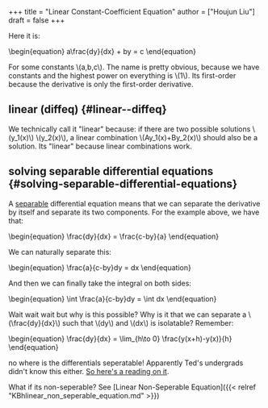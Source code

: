 +++
title = "Linear Constant-Coefficient Equation"
author = ["Houjun Liu"]
draft = false
+++

Here it is:

\begin{equation}
    a\frac{dy}{dx} + by = c
\end{equation}

For some constants \\(a,b,c\\). The name is pretty obvious, because we have constants and the highest power on everything is \\(1\\). Its first-order because the derivative is only the first-order derivative.


## linear (diffeq) {#linear--diffeq}

We technically call it "linear" because: if there are two possible solutions \\(y\_1(x)\\) \\(y\_2(x)\\), a linear combination \\(Ay\_1(x)+By\_2(x)\\) should also be a solution. Its "linear" because linear combinations work.


## solving separable differential equations {#solving-separable-differential-equations}

A [separable](#solving-separable-differential-equations) differential equation means that we can separate the derivative by itself and separate its two components. For the example above, we have that:

\begin{equation}
    \frac{dy}{dx} = \frac{c-by}{a}
\end{equation}

We can naturally separate this:

\begin{equation}
    \frac{a}{c-by}dy = dx
\end{equation}

And then we can finally take the integral on both sides:

\begin{equation}
    \int \frac{a}{c-by}dy = \int dx
\end{equation}

Wait wait wait but why is this possible? Why is it that we can separate a \\(\frac{dy}{dx}\\) such that \\(dy\\) and \\(dx\\) is isolatable? Remember:

\begin{equation}
    \frac{dy}{dx} = \lim\_{h\to 0} \frac{y(x+h)-y(x)}{h}
\end{equation}

no where is the differentials seperatable! Apparently Ted's undergrads didn't know this either. [So here's a reading on it](https://drive.google.com/file/d/1GWSagIMjXI0Awwy6wlQqsBm6c8tnCqcg/view?pli=1).

What if its non-seperable? See [Linear Non-Seperable Equation]({{< relref "KBhlinear_non_seperable_equation.md" >}})
